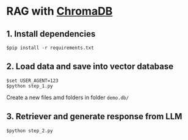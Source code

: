 # RAG with [ChromaDB](https://www.trychroma.com/)


## 1. Install dependencies
```
$pip install -r requirements.txt
```

## 2. Load data and save into vector database
```
$set USER_AGENT=123
$python step_1.py
```

Create a new files amd folders in folder `demo.db/`

## 3. Retriever and generate response from LLM
```
$python step_2.py
```